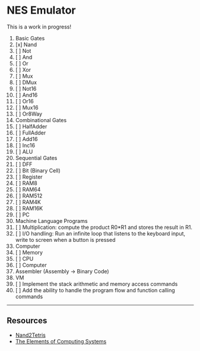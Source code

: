 # NES Emulator

This is a work in progress! 

1. Basic Gates
  1. [x] Nand       
  1. [ ] Not 
  1. [ ] And
  1. [ ] Or
  1. [ ] Xor
  1. [ ] Mux 
  1. [ ] DMux
  1. [ ] Not16 
  1. [ ] And16
  1. [ ] Or16
  1. [ ] Mux16
  1. [ ] Or8Way
2. Combinational Gates
  1. [ ] HalfAdder
  1. [ ] FullAdder
  1. [ ] Add16
  1. [ ] Inc16
  1. [ ] ALU
3. Sequential Gates
  1. [ ] DFF
  1. [ ] Bit (Binary Cell)
  1. [ ] Register
  1. [ ] RAM8
  1. [ ] RAM64
  1. [ ] RAM512
  1. [ ] RAM4K
  1. [ ] RAM16K
  1. [ ] PC
4. Machine Language Programs
  1. [ ] Multiplication: compute the product R0*R1 and stores the result in R1.
  1. [ ] I/O handling: Run an infinite loop that listens to the keyboard input, write to screen when a button is pressed
5. Computer
  1. [ ] Memory
  1. [ ] CPU
  1. [ ] Computer
6. Assembler (Assembly -> Binary Code)
7. VM
  1. [ ] Implement the stack arithmetic and memory access commands
  1. [ ] Add the ability to handle the program flow and function calling commands

---

## Resources

- [Nand2Tetris](https://www.nand2tetris.org)
- [The Elements of Computing Systems](https://amzn.to/2RLKVFr)
